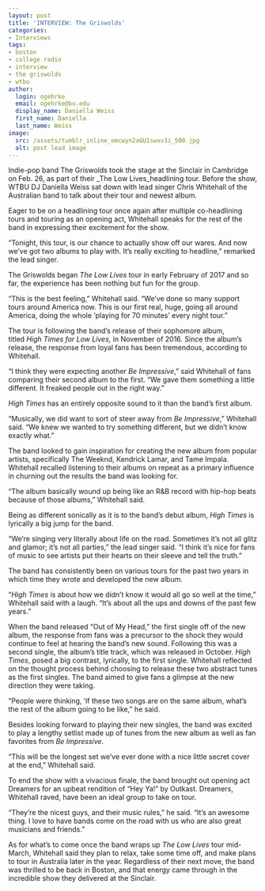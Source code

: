 ```yaml
---
layout: post
title: 'INTERVIEW: The Griswolds'
categories:
- Interviews
tags:
- boston
- college radio
- interview
- the griswolds
- wtbu
author:
  login: ogehrke
  email: ogehrke@bu.edu
  display_name: Daniella Weiss
  first_name: Daniella
  last_name: Weiss
image:
  src: /assets/tumblr_inline_omcwyn2aGU1swxv3i_500.jpg
  alt: post lead image
---
```

Indie-pop band The Griswolds took the stage at the Sinclair in Cambridge on Feb. 26, as part of their _The Low Lives_headlining tour. Before the show, WTBU DJ Daniella Weiss sat down with lead singer Chris Whitehall of the Australian band to talk about their tour and newest album.

Eager to be on a headlining tour once again after multiple co-headlining tours and touring as an opening act, Whitehall speaks for the rest of the band in expressing their excitement for the show.

“Tonight, this tour, is our chance to actually show off our wares. And now we’ve got two albums to play with. It’s really exciting to headline,” remarked the lead singer.

The Griswolds began _The Low Lives_ tour in early February of 2017 and so far, the experience has been nothing but fun for the group.

“This is the best feeling,” Whitehall said. “We’ve done so many support tours around America now. This is our first real, huge, going all around America, doing the whole ‘playing for 70 minutes’ every night tour.”

The tour is following the band’s release of their sophomore album, titled _High Times for Low Lives,_ in November of 2016. Since the album’s release, the response from loyal fans has been tremendous, according to Whitehall.

“I think they were expecting another _Be Impressive_,” said Whitehall of fans comparing their second album to the first. “We gave them something a little different. It freaked people out in the right way.”

_High Times_ has an entirely opposite sound to it than the band’s first album.

“Musically, we did want to sort of steer away from _Be Impressive_,” Whitehall said. “We knew we wanted to try something different, but we didn’t know exactly what.”

The band looked to gain inspiration for creating the new album from popular artists, specifically The Weeknd, Kendrick Lamar, and Tame Impala. Whitehall recalled listening to their albums on repeat as a primary influence in churning out the results the band was looking for.

“The album basically wound up being like an R&B record with hip-hop beats because of those albums,” Whitehall said.

Being as different sonically as it is to the band’s debut album, _High Times_ is lyrically a big jump for the band.

“We’re singing very literally about life on the road. Sometimes it’s not all glitz and glamor; it’s not all parties,” the lead singer said. “I think it’s nice for fans of music to see artists put their hearts on their sleeve and tell the truth.”

The band has consistently been on various tours for the past two years in which time they wrote and developed the new album.

“_High Times_ is about how we didn’t know it would all go so well at the time,” Whitehall said with a laugh. “It’s about all the ups and downs of the past few years.”

When the band released “Out of My Head,” the first single off of the new album, the response from fans was a precursor to the shock they would continue to feel at hearing the band’s new sound. Following this was a second single, the album’s title track, which was released in October. _High Times_, posed a big contrast, lyrically, to the first single. Whitehall reflected on the thought process behind choosing to release these two abstract tunes as the first singles. The band aimed to give fans a glimpse at the new direction they were taking.

“People were thinking, ‘if these two songs are on the same album, what’s the rest of the album going to be like,” he said.

Besides looking forward to playing their new singles, the band was excited to play a lengthy setlist made up of tunes from the new album as well as fan favorites from _Be Impressive_.

“This will be the longest set we’ve ever done with a nice little secret cover at the end,” Whitehall said.

To end the show with a vivacious finale, the band brought out opening act Dreamers for an upbeat rendition of “Hey Ya!” by Outkast. Dreamers, Whitehall raved, have been an ideal group to take on tour.

“They’re the nicest guys, and their music rules,” he said. “It’s an awesome thing. I love to have bands come on the road with us who are also great musicians and friends.”

As for what’s to come once the band wraps up _The Low Lives_ tour mid-March, Whitehall said they plan to relax, take some time off, and make plans to tour in Australia later in the year. Regardless of their next move, the band was thrilled to be back in Boston, and that energy came through in the incredible show they delivered at the Sinclair.